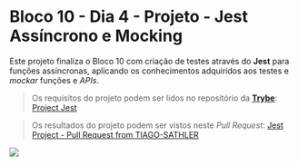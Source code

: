 # Bloco 10 - Dia 4 - Projeto - Jest Assíncrono e Mocking

Este projeto finaliza o Bloco 10 com criação de testes através do **Jest** para funções assíncronas, aplicando os conhecimentos adquiridos aos testes e *mockar* funções e *APIs*.

> Os requisitos do projeto podem ser lidos no repositório da [**Trybe**](https://www.betrybe.com/): [Project Jest](https://github.com/tryber/sd-014-a-project-jest)

> Os resultados do projeto podem ser vistos neste *Pull Request*: [Jest Project - Pull Request from TIAGO-SATHLER](https://github.com/tryber/sd-014-a-project-jest/pull/12)

![](https://github.com/tiagosathler/trybe-exercises/tree/master/fundamentos/bloco-10-testes-automatizados-com-jest/dia-4-projeto-jest-ass%C3%ADncronos-e-mocking/Results-Project-Jest.png)